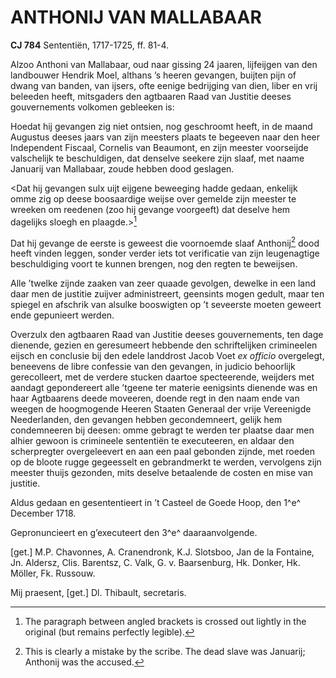 # ANTHONIJ VAN MALLABAAR

**CJ 784** Sententiën, 1717-1725, ff. 81-4.

Alzoo Anthoni van Mallabaar, oud naar gissing 24 jaaren, lijfeijgen van den landbouwer Hendrik Moel, althans ’s heeren gevangen, buijten pijn of dwang van banden, van ijsers, ofte eenige bedrijging van dien, liber en vrij beleeden heeft, mitsgaders den agtbaaren Raad van Justitie deeses gouvernements volkomen gebleeken is:

Hoedat hij gevangen zig niet ontsien, nog geschroomt heeft, in de maand Augustus deeses jaars van zijn meesters plaats te begeeven naar den heer Independent Fiscaal, Cornelis van Beaumont, en zijn meester voorseijde valschelijk te beschuldigen, dat denselve seekere zijn slaaf, met naame Januarij van Mallabaar, zoude hebben dood geslagen.

\<Dat hij gevangen sulx uijt eijgene beweeging hadde gedaan, enkelijk omme zig op deese boosaardige weijse over gemelde zijn meester te wreeken om reedenen (zoo hij gevange voorgeeft) dat deselve hem dagelijks sloegh en plaagde.\>[^1]

Dat hij gevange de eerste is geweest die voornoemde slaaf Anthonij[^2] dood heeft vinden leggen, sonder verder iets tot verificatie van zijn leugenagtige beschuldiging voort te kunnen brengen, nog den regten te beweijsen.

Alle ’twelke zijnde zaaken van zeer quaade gevolgen, dewelke in een land daar men de justitie zuijver administreert, geensints mogen gedult, maar ten spiegel en afschrik van alsulke booswigten op ’t seveerste moeten geweert ende gepunieert werden.

Overzulx den agtbaaren Raad van Justitie deeses gouvernements, ten dage dienende, gezien en geresumeert hebbende den schriftelijken crimineelen eijsch en conclusie bij den edele landdrost Jacob Voet *ex officio* overgelegt, beneevens de libre confessie van den gevangen, in judicio behoorlijk gerecolleert, met de verdere stucken daartoe specteerende, weijders met aandagt gepondereert alle ’tgeene ter materie eenigsints dienende was en haar Agtbaarens deede moveeren, doende regt in den naam ende van weegen de hoogmogende Heeren Staaten Generaal der vrije Vereenigde Neederlanden, den gevangen hebben gecondemneert, gelijk hem condemneeren bij deesen: omme gebragt te werden ter plaatse daar men alhier gewoon is crimineele sententiën te executeeren, en aldaar den scherpregter overgeleevert en aan een paal gebonden zijnde, met roeden op de bloote rugge gegeesselt en gebrandmerkt te werden, vervolgens zijn meester thuijs gezonden, mits deselve betaalende de costen en mise van justitie.

Aldus gedaan en gesententieert in ’t Casteel de Goede Hoop, den 1^e^ December 1718.

Gepronuncieert en g’executeert den 3^e^ daaraanvolgende.

\[get.\] M.P. Chavonnes, A. Cranendronk, K.J. Slotsboo, Jan de la Fontaine, Jn. Aldersz, Clis. Barentsz, C. Valk, G. v. Baarsenburg, Hk. Donker, Hk. Möller, Fk. Russouw.

Mij praesent, \[get.\] Dl. Thibault, secretaris.

[^1]: The paragraph between angled brackets is crossed out lightly in the original (but remains perfectly legible).

[^2]: This is clearly a mistake by the scribe. The dead slave was Januarij; Anthonij was the accused.